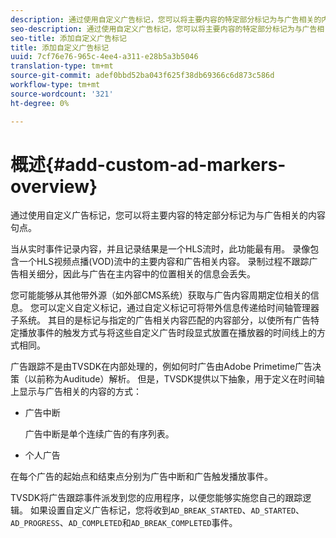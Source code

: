 ```yaml
---
description: 通过使用自定义广告标记，您可以将主要内容的特定部分标记为与广告相关的内容句点。
seo-description: 通过使用自定义广告标记，您可以将主要内容的特定部分标记为与广告相关的内容句点。
seo-title: 添加自定义广告标记
title: 添加自定义广告标记
uuid: 7cf76e76-965c-4ee4-a311-e28b5a3b5046
translation-type: tm+mt
source-git-commit: adef0bbd52ba043f625f38db69366c6d873c586d
workflow-type: tm+mt
source-wordcount: '321'
ht-degree: 0%

---
```



# 概述{#add-custom-ad-markers-overview}

通过使用自定义广告标记，您可以将主要内容的特定部分标记为与广告相关的内容句点。

当从实时事件记录内容，并且记录结果是一个HLS流时，此功能最有用。 录像包含一个HLS视频点播(VOD)流中的主要内容和广告相关内容。 录制过程不跟踪广告相关细分，因此与广告在主内容中的位置相关的信息会丢失。

您可能能够从其他带外源（如外部CMS系统）获取与广告内容周期定位相关的信息。 您可以定义自定义标记，通过自定义标记可将带外信息传递给时间轴管理器子系统。 其目的是标记与指定的广告相关内容匹配的内容部分，以使所有广告特定播放事件的触发方式与将这些自定义广告时段显式放置在播放器的时间线上的方式相同。

广告跟踪不是由TVSDK在内部处理的，例如何时广告由Adobe Primetime广告决策（以前称为Auditude）解析。 但是，TVSDK提供以下抽象，用于定义在时间轴上显示与广告相关的内容的方式：

* 广告中断

   广告中断是单个连续广告的有序列表。
* 个人广告

在每个广告的起始点和结束点分别为广告中断和广告触发播放事件。

TVSDK将广告跟踪事件派发到您的应用程序，以便您能够实施您自己的跟踪逻辑。 如果设置自定义广告标记，您将收到`AD_BREAK_STARTED`、`AD_STARTED`、`AD_PROGRESS`、`AD_COMPLETED`和`AD_BREAK_COMPLETED`事件。